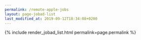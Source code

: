 ```yaml
---
permalink: /remote-apple-jobs
layout: page-jobad-list
last_modified_at: 2019-09-12T18:34:08+0200
---
```

{% include render_jobad_list.html permalink=page.permalink %}
